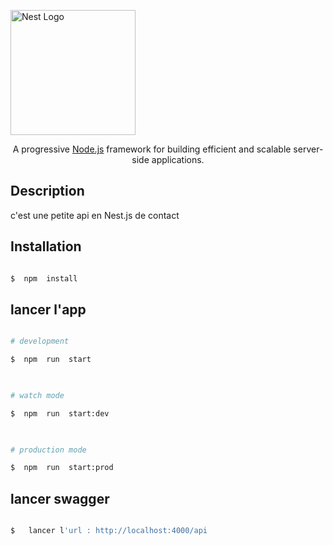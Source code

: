 <p  align="center">

<a  href="http://nestjs.com/"  target="blank"><img  src="https://nestjs.com/img/logo-small.svg"  width="200"  alt="Nest Logo"  /></a>
</p>

  

[circleci-image]: https://img.shields.io/circleci/build/github/nestjs/nest/master?token=abc123def456

[circleci-url]: https://circleci.com/gh/nestjs/nest

  

<p  align="center">A progressive <a  href="http://nodejs.org"  target="_blank">Node.js</a> framework for building efficient and scalable server-side applications.</p>

  

## Description

  

c'est une petite api en Nest.js de contact

  

## Installation

  

```bash

$  npm  install

```

  

## lancer l'app

  

```bash

# development

$  npm  run  start

  

# watch mode

$  npm  run  start:dev

  

# production mode

$  npm  run  start:prod
```
## lancer swagger


```bash

$   lancer l'url : http://localhost:4000/api

  

